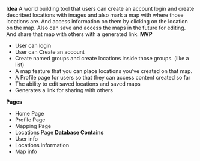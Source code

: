 ﻿**Idea**
A world building tool that users can create an account login and create described locations with images and also mark a map with where those locations are. And access information on them by clicking on the location on the map. Also can save and access the maps in the future for editing. And share that map with others with a generated link.
**MVP**

- User can login
- User can Create an account
- Create named groups and create locations inside those groups. (like a list)
- A map feature that you can place locations you’ve created on that map.
- A Profile page for users so that they can access content created so far
- The ability to edit saved locations and saved maps
- Generates a link for sharing with others

**Pages**

- Home Page
- Profile Page
- Mapping Page
- Locations Page
  **Database Contains**
- User info
- Locations information
- Map info

